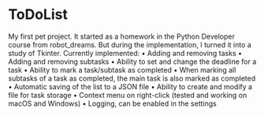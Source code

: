 # ToDoList

My first pet project.
It started as a homework  in the Python Developer course from robot_dreams.
But during the implementation, I turned it into a study of Tkinter.
Currently implemented:
• Adding and removing tasks
• Adding and removing subtasks
• Ability to set and change the deadline for a task
• Ability to mark a task/subtask as completed
• When marking all subtasks of a task as completed, the main task is also marked as completed
• Automatic saving of the list to a JSON file
• Ability to create and modify a file for task storage
• Context menu on right-click (tested and working on macOS and Windows)
• Logging, can be enabled in the settings
